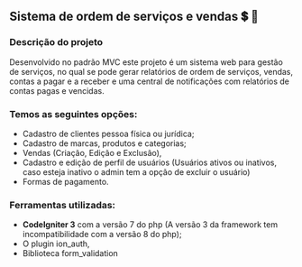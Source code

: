 ## Sistema de ordem de serviços e vendas  :heavy_dollar_sign:  :memo:


### Descrição do projeto

Desenvolvido no padrão MVC este projeto é um sistema web para gestão de serviços, no qual se pode gerar relatórios de ordem de serviços, 
vendas, contas a pagar e a receber e uma central de notificações com relatórios de contas pagas e vencidas.

### Temos as seguintes opções:

- Cadastro de clientes pessoa física ou jurídica;
- Cadastro de marcas, produtos e categorias;
- Vendas (Criação, Edição e Exclusão),
- Cadastro e edição de perfil de usuários (Usuários ativos
ou inativos, caso esteja inativo o admin tem a opção de excluir o usuário)
- Formas de pagamento.


### Ferramentas utilizadas:

- **CodeIgniter 3** com a versão 7 do php (A versão 3 da framework tem incompatibilidade com a versão 8 do php);
- O plugin ion_auth,
- Biblioteca form_validation

